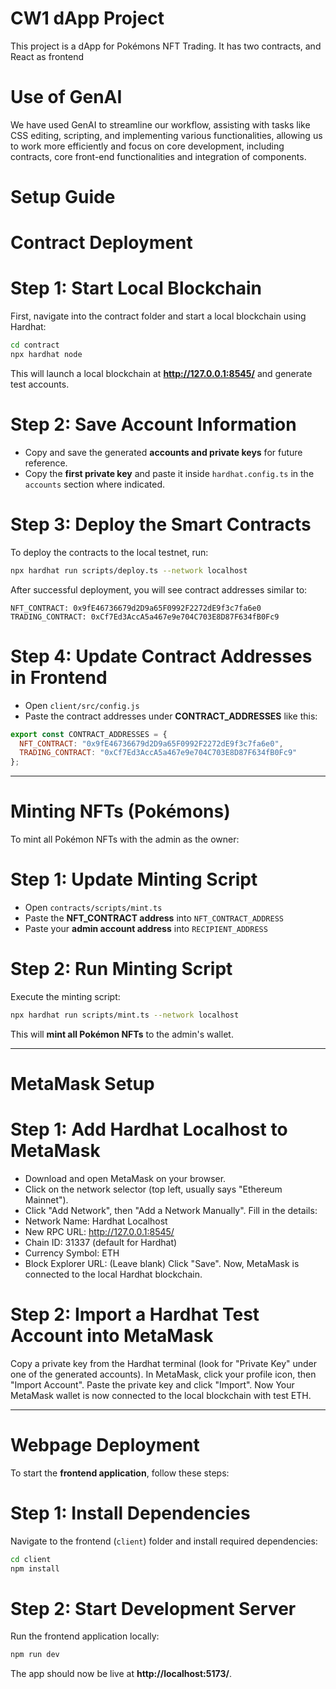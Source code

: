 # CW1 dApp Project
This project is a dApp for Pokémons NFT Trading. It has two contracts, and React as frontend

# Use of GenAI
We have used GenAI to streamline our workflow, assisting with tasks like CSS editing, scripting, and implementing various functionalities, allowing us to work more efficiently and focus on core development, including contracts, core front-end functionalities and integration of components.

# Setup Guide
# Contract Deployment
# Step 1: Start Local Blockchain
First, navigate into the contract folder and start a local blockchain using Hardhat:
```sh
cd contract
npx hardhat node
```
This will launch a local blockchain at **http://127.0.0.1:8545/** and generate test accounts.

# Step 2: Save Account Information
- Copy and save the generated **accounts and private keys** for future reference.
- Copy the **first private key** and paste it inside `hardhat.config.ts` in the `accounts` section where indicated.

# Step 3: Deploy the Smart Contracts
To deploy the contracts to the local testnet, run:
```sh
npx hardhat run scripts/deploy.ts --network localhost
```
After successful deployment, you will see contract addresses similar to:

```
NFT_CONTRACT: 0x9fE46736679d2D9a65F0992F2272dE9f3c7fa6e0
TRADING_CONTRACT: 0xCf7Ed3AccA5a467e9e704C703E8D87F634fB0Fc9
```

# Step 4: Update Contract Addresses in Frontend
- Open `client/src/config.js`
- Paste the contract addresses under **CONTRACT_ADDRESSES** like this:

```javascript
export const CONTRACT_ADDRESSES = {
  NFT_CONTRACT: "0x9fE46736679d2D9a65F0992F2272dE9f3c7fa6e0",
  TRADING_CONTRACT: "0xCf7Ed3AccA5a467e9e704C703E8D87F634fB0Fc9"
};
```

------------------

# Minting NFTs (Pokémons)
To mint all Pokémon NFTs with the admin as the owner:

# Step 1: Update Minting Script
- Open `contracts/scripts/mint.ts`
- Paste the **NFT_CONTRACT address** into `NFT_CONTRACT_ADDRESS`
- Paste your **admin account address** into `RECIPIENT_ADDRESS`

# Step 2: Run Minting Script
Execute the minting script:
```sh
npx hardhat run scripts/mint.ts --network localhost
```

This will **mint all Pokémon NFTs** to the admin's wallet.

------------------

# MetaMask Setup
# Step 1: Add Hardhat Localhost to MetaMask
- Download and open MetaMask on your browser.
- Click on the network selector (top left, usually says "Ethereum Mainnet").
- Click "Add Network", then "Add a Network Manually".
Fill in the details:
- Network Name: Hardhat Localhost
- New RPC URL: http://127.0.0.1:8545/
- Chain ID: 31337 (default for Hardhat)
- Currency Symbol: ETH
- Block Explorer URL: (Leave blank)
Click "Save".
Now, MetaMask is connected to the local Hardhat blockchain.

# Step 2: Import a Hardhat Test Account into MetaMask
Copy a private key from the Hardhat terminal (look for "Private Key" under one of the generated accounts).
In MetaMask, click your profile icon, then "Import Account".
Paste the private key and click "Import".
Now Your MetaMask wallet is now connected to the local blockchain with test ETH.

------------------

# Webpage Deployment
To start the **frontend application**, follow these steps:

# Step 1: Install Dependencies
Navigate to the frontend (`client`) folder and install required dependencies:
```sh
cd client
npm install
```

# Step 2: Start Development Server
Run the frontend application locally:
```sh
npm run dev
```

The app should now be live at **http://localhost:5173/**.
